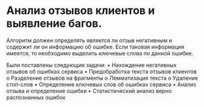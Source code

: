 
# Анализ отзывов клиентов и выявление багов.

Алгоритм должен определять является ли отзыв негативным и содержит ли он информацию об ошибке. Если таковая информация имеется, то необходимо выделить ключевые слова по данной ошибке.

Были поставлены следующие задачи:
•	Нахождение негативных отзывов об ошибках сервиса
•	Предобработка текста отзывов клиентов
  o	Разделение отзывов на фрагменты
  o	Лемматизация текста
  o	Удаление стоп-слов
•	Определение ключевых слов об ошибках сервиса
•	Анализ отзыва и определение ошибки
•	Статистический анализ верно распознанных ошибок
